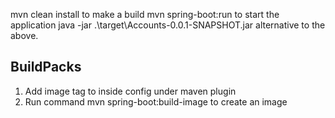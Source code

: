 
mvn clean install to make a build
mvn spring-boot:run to start the application
java -jar .\target\Accounts-0.0.1-SNAPSHOT.jar alternative to the above.



## BuildPacks
1) Add image tag to inside config under maven plugin
2) Run command mvn spring-boot:build-image to create an image
